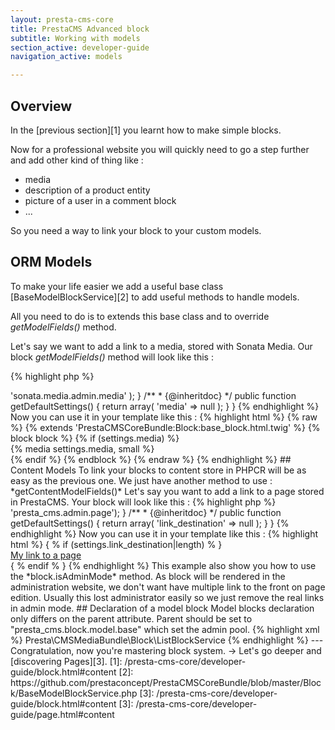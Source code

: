 ```yaml
---
layout: presta-cms-core
title: PrestaCMS Advanced block
subtitle: Working with models
section_active: developer-guide
navigation_active: models

---
```


## Overview

In the [previous section][1] you learnt how to make simple blocks.

Now for a professional website you will quickly need to go a step further and add other kind of thing like :

-   media
-   description of a product entity
-   picture of a user in a comment block
-   ...

So you need a way to link your block to your custom models.


## ORM Models

To make your life easier we add a useful base class [BaseModelBlockService][2] to add useful methods to handle models.

All you need to do is to extends this base class and to override *getModelFields()* method.

Let's say we want to add a link to a media, stored with Sonata Media. Our block *getModelFields()* method will
look like this :

{% highlight php %}
<?php
class MyBlockService extends BaseModelBlockService
{
    /**
     * {@inheritdoc}
     */
    protected function getModelFields()
    {
        return array(
            'media' => 'sonata.media.admin.media'
        );
    }

    /**
     * {@inheritdoc}
     */
    public function getDefaultSettings()
    {
        return array(
            'media'  => null
        );
    }
}
{% endhighlight %}

Now you can use it in your template like this :

{% highlight html %}
{% raw %}

{% extends 'PrestaCMSCoreBundle:Block:base_block.html.twig' %}

{% block block %}
    {% if (settings.media) %}
        <div class="cms-block-media-container">
            {% media settings.media, small %}
        </div>
    {% endif %}
{% endblock %}

{% endraw %}
{% endhighlight %}


## Content Models

To link your blocks to content store in PHPCR will be as easy as the previous one.

We just have another method to use : *getContentModelFields()*

Let's say you want to add a link to a page stored in PrestaCMS. Your block will look like this :

{% highlight php %}
<?php

class MyBlockService extends BaseModelBlockService
{
    /**
     * {@inheritdoc}
     */
    protected function getContentModelFields()
    {
        return array('link_destination' => 'presta_cms.admin.page');
    }

    /**
     * {@inheritdoc}
     */
    public function getDefaultSettings()
    {
        return array(
            'link_destination'  => null
        );
    }
}
{% endhighlight %}

Now you can use it in your template like this :

{% highlight html %}
{ % if (settings.link_destination|length) % }
    <div class="cms-block-link-container">
        <a href="{ % if (block.isAdminMode) % }#{ % else % }{{ path(settings.link_destination) }}{ % endif % }">
            My link to a page
        </a>
    </div>
{ % endif % }
{% endhighlight %}

This example also show you how to use the *block.isAdminMode* method.

As block will be rendered in the administration website, we don't want have multiple link to the front on page edition.

Usually this lost administrator easily so we just remove the real links in admin mode.


## Declaration of a model block

Model blocks declaration only differs on the parent attribute.
Parent should be set to "presta_cms.block.model.base" which set the admin pool.

{% highlight xml %}
<container xmlns="http://symfony.com/schema/dic/services"
       xmlns:xsi="http://www.w3.org/2001/XMLSchema-instance"
       xsi:schemaLocation="http://symfony.com/schema/dic/services http://symfony.com/schema/dic/services/services-1.0.xsd">

    <parameters>
        <parameter key="presta_cms.block.list.class">Presta\CMSMediaBundle\Block\ListBlockService</parameter>
    </parameters>

    <services>
        <service id="presta_cms.block.list" class="%presta_cms.block.list.class%" parent="presta_cms.block.parent.base">
            <tag name="sonata.block"/>
            <tag name="presta_cms.block"/>
        </service>
    </services>
</container>
{% endhighlight %}

---
Congratulation, now you're mastering block system.

&rarr; Let's go deeper and [discovering Pages][3].

[1]: /presta-cms-core/developer-guide/block.html#content
[2]: https://github.com/prestaconcept/PrestaCMSCoreBundle/blob/master/Block/BaseModelBlockService.php
[3]: /presta-cms-core/developer-guide/block.html#content
[3]: /presta-cms-core/developer-guide/page.html#content
